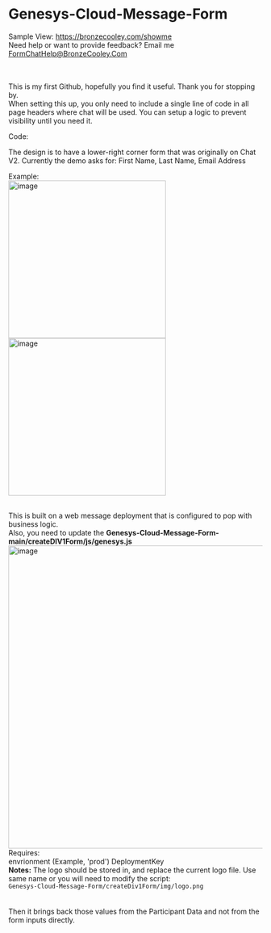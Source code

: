 # Genesys-Cloud-Message-Form

Sample View:
<a href="https://bronzecooley.com/showme">https://bronzecooley.com/showme</a>
<br>
Need help or want to provide feedback? Email me <a href="mailto:FormChatHelp@BronzeCooley.Com">FormChatHelp@BronzeCooley.Com</a>

<br><br>
This is my first Github, hopefully you find it useful. Thank you for stopping by.
<br>
When setting this up, you only need to include a single line of code in all page headers where chat will be used. You can setup a logic to prevent visibility until you need it.

Code:<br>
<code><script src="Genesys-Cloud-Message-Form-main/createDIV1Form/js/setup.js" type="text/javascript"></script></code>

The design is to have a lower-right corner form that was originally on Chat V2. 
Currently the demo asks for: First Name, Last Name, Email Address

Example:<br>
<img width="312" alt="image" src="https://github.com/user-attachments/assets/736e8a23-23f2-4049-9975-268eec5ff881" />  <img width="312" alt="image" src="https://github.com/user-attachments/assets/5fc412c4-aa63-41fb-9d82-45d80908c86b" />

<br>
This is built on a web message deployment that is configured to pop with business logic.<br>
Also, you need to update the <b>Genesys-Cloud-Message-Form-main/createDIV1Form/js/genesys.js</b>
<br>
<img width="600" alt="image" src="https://github.com/user-attachments/assets/3a1e5d0f-329a-46cf-a31b-a89780f4ebbc" />
<br>
Requires:
<br>
envrionment (Example, 'prod')
DeploymentKey


<br>
<b>Notes:</b> The logo should be stored in, and replace the current logo file. Use same name or you will need to modify the script:<br>
<code>Genesys-Cloud-Message-Form/createDiv1Form/img/logo.png</code>
<br><br><br>
Then it brings back those values from the Participant Data and not from the form inputs directly.

 
